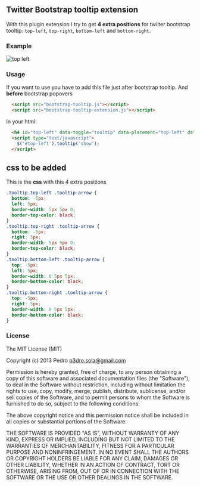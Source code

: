 ## Twitter Bootstrap tooltip extension

With this plugin extension I try to get **4 extra positions** for twiiter bootstrap tooltip: `top-left`, `top-right`, `bottom-left` and `bottom-right`.

### Example
![top left](https://raw.github.com/andresgutgon/bootstrap-tooltip-extension/master/example/images/example.png)


### Usage
If you want to use you have to add this file just after bootstrap tooltip. And **before** bootstrap popovers

```html
  <script src="bootstrap-tooltip.js"></script>
  <script src="bootstrap-tooltip-extension.js"></script>
```

In your html:
``` html
  <h4 id="top-left" data-toggle="tooltip" data-placement="top-left" data-original-title="Tooltip on top left">Top Left</h4>
  <script type="text/javascript">
    $('#top-left').tooltip('show');
  </script>
```

## css to be added
This is the **css** with this 4 extra positions

``` css
.tooltip.top-left .tooltip-arrow {
  bottom: -5px;
  left: 5px;
  border-width: 5px 5px 0;
  border-top-color: black;
}
.tooltip.top-right .tooltip-arrow {
  bottom: -5px;
  right: 5px;
  border-width: 5px 5px 0;
  border-top-color: black;
}
.tooltip.bottom-left .tooltip-arrow {
  top: -5px;
  left: 5px;
  border-width: 0 5px 5px;
  border-bottom-color: black;
}
.tooltip.bottom-right .tooltip-arrow {
  top: -5px;
  right: 5px;
  border-width: 0 5px 5px;
  border-bottom-color: black;
}
```

### License
The MIT License (MIT)

Copyright (c) 2013 Pedro  p3dro.sola@gmail.com

Permission is hereby granted, free of charge, to any person obtaining a copy of this software and associated documentation files (the "Software"), to deal in the Software without restriction, including without limitation the rights to use, copy, modify, merge, publish, distribute, sublicense, and/or sell copies of the Software, and to permit persons to whom the Software is furnished to do so, subject to the following conditions:

The above copyright notice and this permission notice shall be included in all copies or substantial portions of the Software.

THE SOFTWARE IS PROVIDED "AS IS", WITHOUT WARRANTY OF ANY KIND, EXPRESS OR IMPLIED, INCLUDING BUT NOT LIMITED TO THE WARRANTIES OF MERCHANTABILITY, FITNESS FOR A PARTICULAR PURPOSE AND NONINFRINGEMENT. IN NO EVENT SHALL THE AUTHORS OR COPYRIGHT HOLDERS BE LIABLE FOR ANY CLAIM, DAMAGES OR OTHER LIABILITY, WHETHER IN AN ACTION OF CONTRACT, TORT OR OTHERWISE, ARISING FROM, OUT OF OR IN CONNECTION WITH THE SOFTWARE OR THE USE OR OTHER DEALINGS IN THE SOFTWARE.
